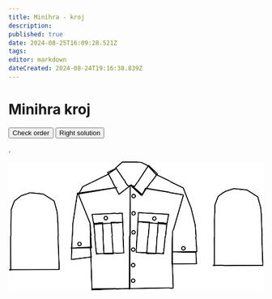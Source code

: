 ```yaml
---
title: Minihra - kroj
description: 
published: true
date: 2024-08-25T16:09:28.521Z
tags: 
editor: markdown
dateCreated: 2024-08-24T19:16:38.839Z
---
```


# Minihra kroj

<div class='minigame'>
    <div class="button_wrapper">
        <button id="checking-btn">Check order</button>
        <button id="right-pos-btn">Right solution</button>
    </div>
		<p id="result">.</p>
    <div class="container">
        <img src="/scripty/outline.png">
        <p class="card" id="oddil"></p>
        <p class="card" id="wosm"></p>
        <p class="card" id="domovenka_zlin"></p>
        <p class="card" id="cislo_oddilu"></p>
        <p class="card" id="druzina"></p>
        <p class="card" id="listek"></p>
        <p class="card" id="slib"></p>
      	<p class="card" id="st_domovenka"></p>
    </div>
</div>